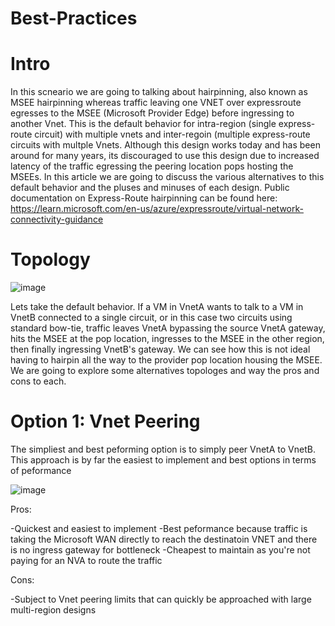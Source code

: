 # Best-Practices

# Intro
In this scneario we are going to talking about hairpinning, also known as MSEE hairpinning whereas traffic leaving one VNET over expressroute egresses to the MSEE (Microsoft Provider Edge) before ingressing to another Vnet. This is the default behavior for intra-region (single express-route circuit) with multiple vnets and inter-regoin (multiple express-route circuits with multple Vnets. Although this design works today and has been around for many years, its discouraged to use this design due to increased latency of the traffic egressing the peering location pops hosting the MSEEs. In this article we are going to discuss the various alternatives to this default behavior and the pluses and minuses of each design. Public documentation on Express-Route hairpinning can be found here: https://learn.microsoft.com/en-us/azure/expressroute/virtual-network-connectivity-guidance

# Topology
![image](https://user-images.githubusercontent.com/55964102/193673442-9c45b5f5-a4bb-449f-8485-0496af92c5e8.png)

Lets take the default behavior. If a VM in VnetA wants to talk to a VM in VnetB connected to a single circuit, or in this case two circuits using standard bow-tie, traffic leaves VnetA bypassing the source VnetA gateway, hits the MSEE at the pop location, ingresses to the MSEE in the other region, then finally ingressing VnetB's gateway. We can see how this is not ideal having to hairpin all the way to the provider pop location housing the MSEE. We are going to explore some alternatives topologes and way the pros and cons to each.

# Option 1: Vnet Peering
The simpliest and best peforming option is to simply peer VnetA to VnetB. This approach is by far the easiest to implement and best options in terms of peformance

![image](https://user-images.githubusercontent.com/55964102/193677217-338df875-c6a0-4ff1-bf5a-6d503fa2bb32.png)

Pros:

-Quickest and easiest to implement
-Best peformance because traffic is taking the Microsoft WAN directly to reach the destinatoin VNET and there is no ingress gateway for bottleneck
-Cheapest to maintain as you're not paying for an NVA to route the traffic

Cons:

-Subject to Vnet peering limits that can quickly be approached with large multi-region designs
